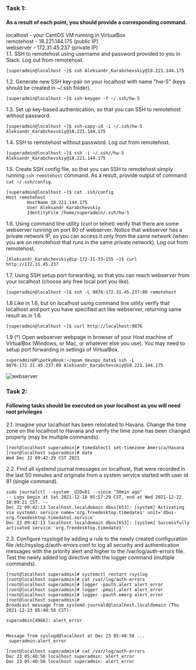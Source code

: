 ### Task 1:
#### As a result of each point, you should provide a corresponding command.
localhost - your CentOS VM running in VirtualBox  
remotehost - 18.221.144.175 (public IP)  
webserver - 172.31.45.237 (private IP)  
1.1. SSH to remotehost using username and password provided to you in Slack. Log
out from remotehost.
```
[superadmin@localhost ~]$ ssh Aleksandr_Karabchevskiy@18.221.144.175
```
1.2. Generate new SSH key-pair on your localhost with name "hw-5" (keys should be
created in ~/.ssh folder).
```
[superadmin@localhost ~]$ ssh-keygen -f ~/.ssh/hw-5 
```
1.3. Set up key-based authentication, so that you can SSH to  remotehost  without
password.
```
[superadmin@localhost ~]$ ssh-copy-id -i ~/.ssh/hw-5 Aleksandr_Karabchevskiy@18.221.144.175
```
1.4. SSH to remotehost without password. Log out from remotehost.
```
[superadmin@localhost ~]$ ssh -i ~/.ssh//hw-5 Aleksandr_Karabchevskiy@18.221.144.175
```
1.5. Create SSH config file, so that you can SSH to remotehost simply running `ssh
remotehost` command. As a result, provide output of command `cat ~/.ssh/config`.
```
[superadmin@localhost ~]$ cat .ssh/config 
Host remotehost
        HostName 18.221.144.175
        User Aleksandr_Karabchevskiy
        IdentityFile /home/superadmin/.ssh/hw-5
```
1.6. Using command line utility (curl or telnet) verify that there are some webserver
running on port 80 of webserver.  Notice that webserver has a private network IP, so
you can access it only from the same network (when you are on remotehost that runs
in the same private network). Log out from remotehost.
```
[Aleksandr_Karabchevskiy@ip-172-31-33-155 ~]$ curl http://172.31.45.237
```
1.7. Using SSH setup port forwarding, so that you can reach  webserver from your
localhost (choose any free local port you like).
```
[superadmin@localhost ~]$ ssh -L 9876:172.31.45.237:80 remotehost
```
1.8 Like in 1.6, but on localhost using command line utility verify that localhost and
port you have specified act like webserver, returning same result as in 1.6.
```
[superadmin@localhost ~]$ curl http://localhost:9876
```
1.9 (*) Open webserver webpage in browser of your Host machine of VirtualBox
(Windows, or Mac, or whatever else you use). You may need to setup port forwarding
in settings of VirtualBox.
```
superadmin@PipetkyBook:~/epam_devops_data$ ssh -L 9876:172.31.45.237:80 Aleksandr_Karabchevskiy@18.221.144.175
```
![webserver](2021-12-22_17-37.png)
### Task 2:
#### Following tasks should be executed on your localhost as you will need root privileges
2.1. Imagine your localhost has been relocated to Havana. Change the time zone on
the localhost to Havana and verify the time zone has been changed properly (may be
multiple commands).
```
[root@localhost superadmin]# timedatectl set-timezone America/Havana
[root@localhost superadmin]# date
Wed Dec 22 09:42:29 CST 2021
```
2.2. Find all systemd journal messages on localhost, that were recorded in the last 50
minutes and originate from a system service started with user id 81 (single command).
```
sudo journalctl --system _UID=81 --since "50min ago"
-- Logs begin at Sat 2021-12-18 05:57:29 CST, end at Wed 2021-12-22 10:09:21 CST. --
Dec 22 09:42:13 localhost.localdomain dbus[653]: [system] Activating via systemd: service name='org.freedesktop.timedate1' unit='dbus-org.freedesktop.timedate1.service'
Dec 22 09:42:13 localhost.localdomain dbus[653]: [system] Successfully activated service 'org.freedesktop.timedate1'
```
2.3. Configure  rsyslogd  by adding  a  rule  to  the  newly created  configuration   file
/etc/rsyslog.d/auth-errors.conf to log all security and authentication messages with the
priority alert and higher to the  /var/log/auth-errors file. Test the newly added log
directive with the logger command (multiple commands).
```
[root@localhost superadmin]# systemctl restart rsyslog
[root@localhost superadmin]# cat /var/log/auth-errors
[root@localhost superadmin]# logger -pauth.alert alert_error
[root@localhost superadmin]# logger -pmail.alert alert_error
[root@localhost superadmin]# logger -pauth.emerg alert_error
[root@localhost superadmin]# 
Broadcast message from systemd-journald@localhost.localdomain (Thu 2021-12-23 05:40:58 CST):

superadmin[4966]: alert_error


Message from syslogd@localhost at Dec 23 05:40:58 ...
 superadmin:alert_error

[root@localhost superadmin]# cat /var/log/auth-errors
Dec 23 05:40:50 localhost superadmin: alert_error
Dec 23 05:40:58 localhost superadmin: alert_error
```